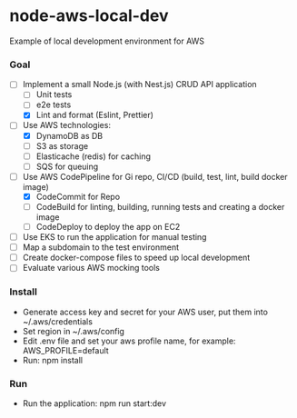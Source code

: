 # node-aws-local-dev
Example of local development environment for AWS

### Goal

* [ ] Implement a small Node.js (with Nest.js) CRUD API application
   * [ ] Unit tests
   * [ ] e2e tests
   * [x] Lint and format (Eslint, Prettier)
* [ ] Use AWS technologies:    
   * [x] DynamoDB as DB
   * [ ] S3 as storage
   * [ ] Elasticache (redis) for caching
   * [ ] SQS for queuing
* [ ] Use AWS CodePipeline for Gi repo, CI/CD (build, test, lint, build docker image)
   * [x] CodeCommit for Repo
   * [ ] CodeBuild for linting, building, running tests and creating a docker image
   * [ ] CodeDeploy to deploy the app on EC2
* [ ] Use EKS to run the application for manual testing 
* [ ] Map a subdomain to the test environment  
* [ ] Create docker-compose files to speed up local development
* [ ] Evaluate various AWS mocking tools

### Install

* Generate access key and secret for your AWS user, put them into ~/.aws/credentials
* Set region in ~/.aws/config
* Edit .env file and set your aws profile name, for example: AWS_PROFILE=default
* Run: npm install

### Run

* Run the application: npm run start:dev
